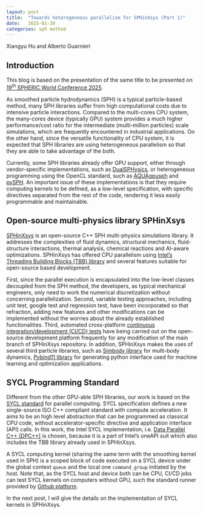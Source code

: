 ```yaml
---
layout: post
title:  "Towards heterogeneous parallelism for SPHinXsys (Part 1)"
date:   2025-01-30
categories: sph method
---
```

Xiangyu Hu and Alberto Guarnieri

## Introduction

This blog is based on the presentation of the same title
to be presented on [19<sup>th</sup> SPHERIC World Conference 2025](https://spheric2025.upc.edu/).

As smoothed particle hydrodynamics (SPH) is a typical particle-based method,
many SPH libraries suffer from high computational costs
due to intensive particle interactions.
Compared to the multi-cores CPU system,
the many-cores device (typically GPU) system
provides a much higher performance/cost ratio
for the intermediate (multi-million particles) scale simulations,
which are frequently encountered in industrial applications.
On the other hand, since the versatile functionality of CPU system,
it is expected that SPH libraries are using heterogeneous parallelism
so that they are able to take advantage of the both.

Currently, some SPH libraries already offer GPU support,
either through vendor-specific implementations,
such as [DualSPHysics](https://dual.sphysics.org/),
or heterogeneous programming using the OpenCL standard,
such as [AQUAgpusph](http://canal.etsin.upm.es/aquagpusph/)
and [pySPH](https://pysph.readthedocs.io/).
An important issue of these implementations is
that they require computing kernels to be defined,
as a low-level specification,
with specific directives separated from the rest of the code,
rendering it less easily programmable and maintainable.

## Open-source multi-physics library SPHinXsys

[SPHinXsys](https://www.sphinxsys.org/) is an open-source C++ SPH multi-physics simulations library.
It addresses the complexities of fluid dynamics, structural mechanics,
fluid-structure interactions, thermal analysis,
chemical reactions and AI-aware optimizations.
SPHinXsys has offered CPU parallelism
using [Intel’s Threading Building Blocks (TBB) library](https://github.com/uxlfoundation/oneTBB)
and several features suitable for open-source based development.

First, since the parallel execution is encapsulated into
the low-level classes decoupled from the SPH method,
the developers, as typical mechanical engineers,
only need to work the numerical discretization
without concerning parallelization.
Second, variable testing approaches, including unit test, google test
and regression test, have been incorporated
so that refraction, adding new features and other modifications
can be implemented without the worries about the already established functionalities.
Third, automated cross-platform
[continuous integration/development (CI/CD) tests](https://github.com/Xiangyu-Hu/SPHinXsys/blob/master/.github/workflows/ci.yml)
have being carried out on the open-source development
platform frequently for any modification of
the main branch of SPHinXsys repository.
In addition, SPHinXsys makes the uses of several third particle libraries,
such as [Simbody library](https://github.com/simbody/simbody)
for multi-body dynamics,
[Pybind11 library](https://github.com/pybind/pybind11)
for generating  python interface used for machine learning and optimization applications.

## SYCL Programming Standard

Different from the other GPU-able SPH libraries,
our work is based on the [SYCL standard](https://registry.khronos.org/SYCL/specs/sycl-2020/html/sycl-2020.html)
for parallel computing.
SYCL specification defines a new single-source
ISO C++ compliant standard with compute acceleration.
It aims to be an high level abstraction that
can be programmed as classical CPU code,
without accelerator-specific directive
and application interface (API) calls.
In this work, the Intel SYCL implementation,
i.e. [Data Parallel C++ (DPC++)](https://github.com/oneapi-src/DPCPP_Reference)
is chosen, because it is a part of Intel’s oneAPI suit
which also includes the TBB library already used in SPHinXsys.

A SYCL computing kernel
(sharing the same term with the smoothing kernel used in SPH)
is a scoped block of code executed on a SYCL device
under the global context `queue` and
the local one `command_group`
initiated by the host.
Note that, as the SYCL host and device both can be CPU,
CI/CD jobs can test SYCL kernels on computers without GPU,
such the standard runner provided by
[Github platform](https://docs.github.com/en/actions/using-github-hosted-runners/using-github-hosted-runners).

In the next post, I will give the details on the implementation of SYCL kernels in SPHinXsys.

<script src="https://giscus.app/client.js"
        data-repo="Xiangyu-Hu/SPHinXsys"
        data-repo-id="MDEwOlJlcG9zaXRvcnkxODkwNzAxNDA="
        data-category="Announcements"
        data-category-id="DIC_kwDOC0T7PM4CPNAR"
        data-mapping="pathname"
        data-strict="0"
        data-reactions-enabled="1"
        data-emit-metadata="0"
        data-input-position="bottom"
        data-theme="light"
        data-lang="en"
        crossorigin="anonymous"
        async>
</script>
